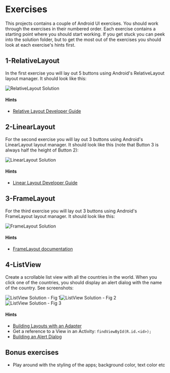 # Exercises

This projects contains a couple of Android UI exercises. You should work through the exercises in their numbered order. Each exercise contains a starting point where you should start working. If you get stuck you can peek into the solution folder, but to get the most out of the exercises you should look at each exercise's hints first.

## 1-RelativeLayout

In the first exercise you will lay out 5 buttons using Android's RelativeLayout layout manager. It should look like this:

![RelativeLayout Solution](https://raw.github.com/alfthomas/android-workshop/master/1-RelativeLayout/solution-screenshot.png)

#### Hints

* [Relative Layout Developer Guide](http://developer.android.com/guide/topics/ui/layout/relative.html)

## 2-LinearLayout

For the second exercise you will lay out 3 buttons using Android's LinearLayout layout manager. It should look like this (note that Button 3 is always half the height of Button 2):

![LinearLayout Solution](https://raw.github.com/alfthomas/android-workshop/master/2-LinearLayout/solution-screenshot.png)

#### Hints

* [Linear Layout Developer Guide](http://developer.android.com/guide/topics/ui/layout/linear.html)

## 3-FrameLayout

For the third exercise you will lay out 3 buttons using Android's FrameLayout layout manager. It should look like this:

![FrameLayout Solution](https://raw.github.com/alfthomas/android-workshop/master/3-FrameLayout/solution-screenshot.png)

#### Hints

* [FrameLayout documentation](http://developer.android.com/reference/android/widget/FrameLayout.html)

## 4-ListView

Create a scrollable list view with all the countries in the world. When you click one of the countries, you should display an alert dialog with the name of the country. See screenshots:

![ListView Solution - Fig 1](https://raw.github.com/alfthomas/android-workshop/master/4-ListView/solution-screenshot-1.png)![ListView Solution - Fig 2](https://raw.github.com/alfthomas/android-workshop/master/4-ListView/solution-screenshot-2.png)![ListView Solution - Fig 3](https://raw.github.com/alfthomas/android-workshop/master/4-ListView/solution-screenshot-3.png)

#### Hints

* [Building Layouts with an Adapter](http://developer.android.com/guide/topics/ui/declaring-layout.html#AdapterViews)
* Get a reference to a View in an Activity: `findViewById(R.id.<id>);`
* [Building an Alert Dialog](http://developer.android.com/guide/topics/ui/dialogs.html#AlertDialog)

## Bonus exercises

* Play around with the styling of the apps; background color, text color etc
